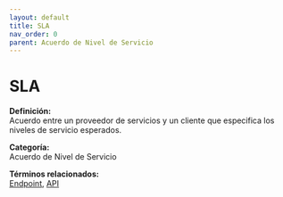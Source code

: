 ```yaml
---
layout: default
title: SLA
nav_order: 0
parent: Acuerdo de Nivel de Servicio
---
```


# SLA

**Definición:**  
Acuerdo entre un proveedor de servicios y un cliente que especifica los niveles de servicio esperados.

**Categoría:**  
Acuerdo de Nivel de Servicio  

  


**Términos relacionados:**  
[Endpoint](https://maleniski.github.io/diccionario-angl-tec-mx/docs/acuerdo-de-nivel-de-servicio/endpoint.html), [API](https://maleniski.github.io/diccionario-angl-tec-mx/docs/acuerdo-de-nivel-de-servicio/api.html)
